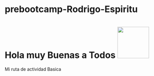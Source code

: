 # prebootcamp-Rodrigo-Espiritu
<h1> Hola muy Buenas a Todos  <img src="https://media.tenor.com/images/e5d7fb91a839900b04a089994a0e9e0e/tenor.gif" width="100px"> </h1>
Mi ruta de actividad Basica
